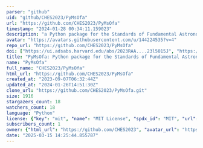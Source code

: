 ```yaml
---
parser: "github"
uid: "github/CHES2023/PyMsOfa"
url: "https://github.com/CHES2023/PyMsOfa"
timestamp: "2024-01-28 00:34:11.159023"
description: "a Python package for the Standards of Fundamental Astronomy (SOFA) service"
avatar: "https://avatars.githubusercontent.com/u/144224535?v=4"
repo_url: "https://github.com/CHES2023/PyMsOfa"
doi: ["https://ui.adsabs.harvard.edu/abs/2023RAA....23l5015J", "https://ui.adsabs.harvard.edu/abs/2023ascl.soft12018J/abstract"]
title: "PyMsOfa: Python package for the Standards of Fundamental Astronomy (SOFA) service"
name: "PyMsOfa"
full_name: "CHES2023/PyMsOfa"
html_url: "https://github.com/CHES2023/PyMsOfa"
created_at: "2023-09-07T06:32:44Z"
updated_at: "2024-01-26T14:51:30Z"
clone_url: "https://github.com/CHES2023/PyMsOfa.git"
size: 1916
stargazers_count: 18
watchers_count: 18
language: "Python"
license: {"key": "mit", "name": "MIT License", "spdx_id": "MIT", "url": "https://api.github.com/licenses/mit", "node_id": "MDc6TGljZW5zZTEz"}
subscribers_count: 1
owner: {"html_url": "https://github.com/CHES2023", "avatar_url": "https://avatars.githubusercontent.com/u/144224535?v=4", "login": "CHES2023", "type": "User"}
date: "2025-03-15 14:25:44.855787"
---
```

